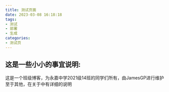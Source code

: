 ```yaml
---
title: 测试页面
date: 2023-03-08 16:18:18
tags:
- 测试
- 部署
- 生成
categories:
- 测试页
---
```


## 这是一些小小的事宜说明:
这是一个班级博客，为永嘉中学2021级14班的同学们所有，由JamesGP进行维护
至于其他，在关于中有详细的说明

